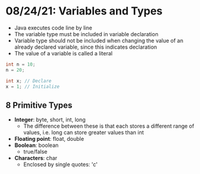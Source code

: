 # 08/24/21: Variables and Types

- Java executes code line by line
- The variable type must be included in variable declaration
- Variable type should not be included when changing the value of an already declared variable, since this indicates declaration
- The value of a variable is called a literal

``` java 
int n = 10;
n = 20;

int x; // Declare
x = 1; // Initialize
```

## 8 Primitive Types
- **Integer**: byte, short, int, long
  - The difference between these is that each stores a different range of values, i.e. long can store greater values than int
- **Floating point**: float, double
- **Boolean**: boolean
  - true/false 
- **Characters**: char
  - Enclosed by single quotes: 'c'